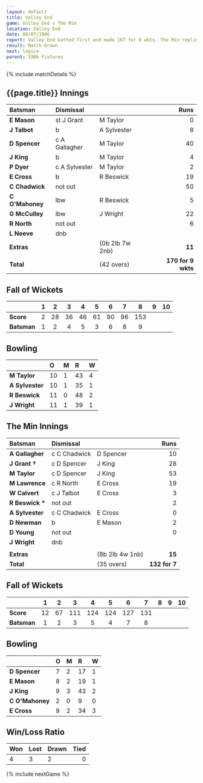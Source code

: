 ```yaml
---
layout: default
title: Valley End
game: Valley End v The Min
location: Valley End
date: 06/07/1986
report: Valley End batted first and made 167 for 8 wkts. The Min replied with 132 for 7 wkts before time ran out.
result: Match Drawn
next: logica
parent: 1986 Fixtures
---
```


{% include matchDetails %}

## {{page.title}} Innings

| Batsman | Dismissal |  | Runs |
|:---|:---|---|---:|
| **E Mason** | st J Grant | M Taylor | 0 |
| **J Talbot** | b | A Sylvester | 8 |
| **D Spencer** | c A Gallagher | M Taylor| 40 |
| **J King** | b | M Taylor | 4 |
| **P Dyer** | c A Sylvester | M Taylor | 2 |
| **E Cross** | b | R Beswick | 19 |
| **C Chadwick** | not out |  | 50 |
| **C O'Mahoney** | lbw | R Beswick | 5 |
| **G McCulley** | lbw | J Wright | 22 |
| **R North** | not out |  | 6 |
| **L Neeve** | dnb |  |  |
| **Extras** | | (0b 2lb 7w 2nb) | **11** |
| **Total** | | (42 overs) | **170 for 9 wkts** |

## Fall of Wickets

| | 1 | 2 | 3 | 4 | 5 | 6 | 7 | 8 | 9 | 10 |
|---|:---:|:---:|:---:|:---:|:---:|:---:|:---:|:---:|:---:|:---:|
| **Score** | 2 | 28 | 36 | 46 | 61 | 90 | 96 | 153 |  |  |
| **Batsman** | 1 | 2 | 4 | 5 | 3 | 6 | 8 | 9 |  |  |  |

## Bowling

| | O | M | R | W |
|---|:---|:---|:---|:---|
| **M Taylor** | 10 | 1 | 43 | 4 |
| **A Sylvester** | 10 | 1 | 35 | 1 |
| **R Beswick** | 11 | 0 | 48 | 2 |
| **J Wright** | 11 | 1 | 39 | 1 |

## The Min Innings

| Batsman | Dismissal |  | Runs |
|:---|:---|---|---:|
| **A Gallagher** | c C Chadwick | D Spencer | 10 |
| **J Grant &#8224;** | c D Spencer | J King | 28 |
| **M Taylor** | c D Spencer | J King | 53 |
| **M Lawrence** | c R North | E Cross | 19 |
| **W Calvert** | c J Talbot | E Cross | 3 |
| **R Beswick &#42;** | not out |  | 2 |
| **A Sylvester** | c C Chadwick | E Cross | 0 |
| **D Newman** | b | E Mason | 2 |
| **D Young** | not out |  | 0 |
| **J Wright** |dnb |  |  |
|  |  |  |  |
| **Extras** | | (8b 2lb 4w 1nb) | **15** |
| **Total** | | (35 overs) | **132 for 7** |

## Fall of Wickets

| | 1 | 2 | 3 | 4 | 5 | 6 | 7 | 8 | 9 | 10 |
|---|:---:|:---:|:---:|:---:|:---:|:---:|:---:|:---:|:---:|:---:|
| **Score** | 12 | 67 | 111 | 124 | 124 | 127 | 131 |  |  |  |
| **Batsman** | 1 | 2 | 3 | 5 | 4 | 7 | 8 |  |  |  |

## Bowling

| | O | M | R | W |
|---|:---|:---|:---|:---|
| **D Spencer** | 7 | 2 | 17 | 1 |
| **E Mason** | 8 | 2 | 19 | 1 |
| **J King** | 9 | 3 | 43 | 2 |
| **C O'Mahoney** | 2 | 0 | 9 | 0 |
| **E Cross** | 9 | 2 | 34 | 3 |

## Win/Loss Ratio

| Won | Lost | Drawn | Tied |
|:---|:---|:---|---:|
| 4 | 3 | 2 | 0 |

{% include nextGame %}